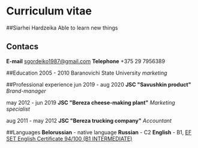 # Curriculum vitae 

##Siarhei Hardzeika
Able to learn new things


## Contacs
**E-mail**
sgordeiko1987@gmail.com
**Telephone**
+375 29 7956389


##Education
2005 - 2010 Baranovichi State University
*marketing*


##Professional experience
jun 2019 - aug 2020  **JSC "Savushkin product"**
			*Brand-manager*

may 2012 - jun 2019  **JSC "Bereza cheese-making plant"**
			*Marketing specialist*

aug 2011 - may 2012  **JSC "Bereza trucking company"**
			*Accountant*


##Languages
**Belorussian** - native language
**Russian** - C2
**English** - B1, [EF SET English Certificate 94/100 (B1 INTERMEDIATE)](https://www.efset.org/cert/Yv2HpJ)

